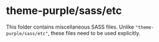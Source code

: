 # theme-purple/sass/etc

This folder contains miscellaneous SASS files. Unlike `"theme-purple/sass/etc"`, these files
need to be used explicitly.
